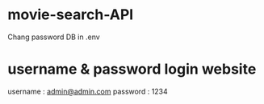 # movie-search-API
Chang password DB in .env


# username & password login website
username : admin@admin.com 
password : 1234
